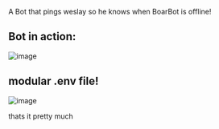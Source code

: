A Bot that pings weslay so he knows when BoarBot is offline!

## Bot in action:
![image](https://github.com/user-attachments/assets/0dc9a2e4-efe5-4b21-b897-5ffcc520258f)

## modular .env file!
![image](https://github.com/user-attachments/assets/b6f44b87-9d41-45c4-b8ad-fd3703cacb12)

thats it pretty much